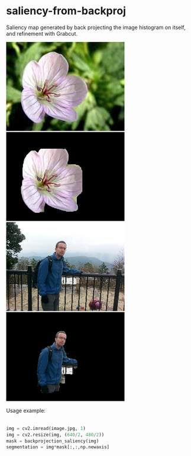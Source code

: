 # saliency-from-backproj
Saliency map generated by back projecting the image histogram on itself, and refinement with Grabcut.

![Backprojection based saliency](images/flower_original.jpg "Optional title")
![Backprojection based saliency](images/flower_result.jpg "Optional title")
![Backprojection based saliency](images/jacob_original.jpg "Optional title")
![Backprojection based saliency](images/jacob_result.jpg "Optional title")

Usage example:
```Python

img = cv2.imread(image.jpg, 1)
img = cv2.resize(img, (640/2, 480/2))
mask = backprojection_saliency(img)
segmentation = img*mask[:,:,np.newaxis]
```
